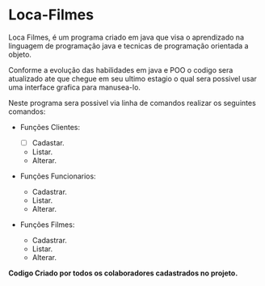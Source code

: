 # Loca-Filmes
Loca Filmes, é um programa criado em java que visa o aprendizado na linguagem de programação java e tecnicas de programação orientada a objeto.

Conforme a evolução das habilidades em java e POO o codigo sera atualizado ate que chegue em seu ultimo estagio o qual sera possivel usar uma interface grafica para manusea-lo.

Neste programa sera possivel via linha de comandos realizar os seguintes comandos:

- Funções Clientes:
    - [ ] Cadastar.
    - Listar.
    - Alterar.

- Funções Funcionarios:
    - Cadastrar.
    - Listar.
    - Alterar.

- Funções Filmes:
    - Cadastrar.
    - Listar.
    - Alterar.

**Codigo Criado por todos os colaboradores cadastrados no projeto.**